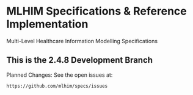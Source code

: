 MLHIM Specifications & Reference Implementation
===============================================

Multi-Level Healthcare Information Modelling Specifications

This is the 2.4.8 Development Branch
-------------------------------------

Planned Changes:
See the open issues at:

    
    https://github.com/mlhim/specs/issues



    